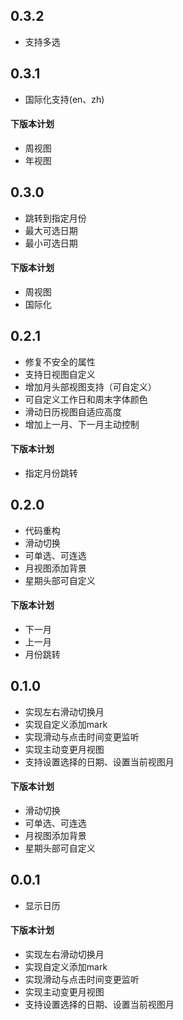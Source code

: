 ## 0.3.2
- 支持多选

## 0.3.1
- 国际化支持(en、zh)

#### 下版本计划
- 周视图
- 年视图

## 0.3.0
- 跳转到指定月份
- 最大可选日期
- 最小可选日期

#### 下版本计划
- 周视图
- 国际化


## 0.2.1
- 修复不安全的属性
- 支持日视图自定义
- 增加月头部视图支持（可自定义）
- 可自定义工作日和周末字体颜色
- 滑动日历视图自适应高度
- 增加上一月、下一月主动控制

#### 下版本计划
- 指定月份跳转

## 0.2.0
- 代码重构
- 滑动切换
- 可单选、可连选
- 月视图添加背景
- 星期头部可自定义

#### 下版本计划
- 下一月
- 上一月
- 月份跳转

## 0.1.0
- 实现左右滑动切换月
- 实现自定义添加mark
- 实现滑动与点击时间变更监听
- 实现主动变更月视图
- 支持设置选择的日期、设置当前视图月

#### 下版本计划
- 滑动切换
- 可单选、可连选
- 月视图添加背景
- 星期头部可自定义

## 0.0.1
- 显示日历

#### 下版本计划
- 实现左右滑动切换月
- 实现自定义添加mark
- 实现滑动与点击时间变更监听
- 实现主动变更月视图
- 支持设置选择的日期、设置当前视图月
